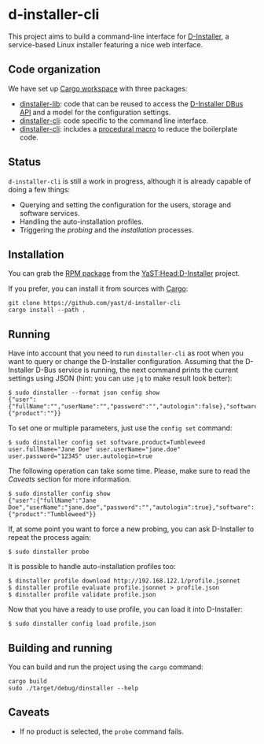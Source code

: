# d-installer-cli

This project aims to build a command-line interface for
[D-Installer](https://github.com/yast/d-installer), a service-based Linux installer featuring a nice
web interface.

## Code organization

We have set up [Cargo workspace](https://doc.rust-lang.org/book/ch14-03-cargo-workspaces.html) with
three packages:

* [dinstaller-lib](./dinstaller-lib): code that can be reused to access the
  [D-Installer DBus API](https://github.com/yast/d-installer/blob/master/doc/dbus_api.md) and a
  model for the configuration settings.
* [dinstaller-cli](./dinstaller-cli): code specific to the command line interface.
* [dinstaller-cli](./dinstaller-cli): includes a [procedural
  macro](https://doc.rust-lang.org/reference/procedural-macros.html) to reduce the boilerplate code.

## Status

`d-installer-cli` is still a work in progress, although it is already capable of doing a few things:

* Querying and setting the configuration for the users, storage and software services.
* Handling the auto-installation profiles.
* Triggering the *probing* and the *installation* processes.

## Installation

You can grab the [RPM package](https://build.opensuse.org/package/show/YaST:Head:D-Installer/d-installer-cli) from
the [YaST:Head:D-Installer](https://build.opensuse.org/project/show/YaST:Head:D-Installer) project.

If you prefer, you can install it from sources with [Cargo](https://doc.rust-lang.org/cargo/):

```
git clone https://github.com/yast/d-installer-cli
cargo install --path .
```

## Running

Have into account that you need to run `dinstaller-cli` as root when you want to query or change the
D-Installer configuration. Assuming that the D-Installer D-Bus service is running, the next command
prints the current settings using JSON (hint: you can use `jq` to make result look better):

```
$ sudo dinstaller --format json config show
{"user":{"fullName":"","userName":"","password":"","autologin":false},"software":{"product":""}}
```

To set one or multiple parameters, just use the `config set` command:

```
$ sudo dinstaller config set software.product=Tumbleweed user.fullName="Jane Doe" user.userName="jane.doe" user.password="12345" user.autologin=true
```

The following operation can take some time. Please, make sure to read the *Caveats* section for more
information.

```
$ sudo dinstaller config show
{"user":{"fullName":"Jane Doe","userName":"jane.doe","password":"","autologin":true},"software":{"product":"Tumbleweed"}}
```

If, at some point you want to force a new probing, you can ask D-Installer to repeat the process again:

```
$ sudo dinstaller probe
```

It is possible to handle auto-installation profiles too:

```
$ dinstaller profile download http://192.168.122.1/profile.jsonnet
$ dinstaller profile evaluate profile.jsonnet > profile.json
$ dinstaller profile validate profile.json
```

Now that you have a ready to use profile, you can load it into D-Installer:

```
$ sudo dinstaller config load profile.json
```

## Building and running

You can build and run the project using the `cargo` command:

```
cargo build
sudo ./target/debug/dinstaller --help
```

## Caveats

* If no product is selected, the `probe` command fails.
